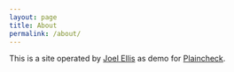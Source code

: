 ```yaml
---
layout: page
title: About
permalink: /about/
---
```


This is a site operated by [Joel Ellis] as demo for [Plaincheck].

<!-- You can [contact him here]. -->

[Plaincheck]: https://github.com/JoelEllis/Plaincheck
[Joel Ellis]: /authors/Joel
[contact him here]: /contact/
